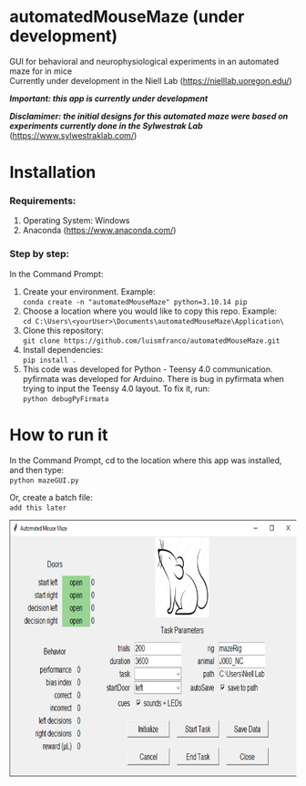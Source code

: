 # automatedMouseMaze (under development)

GUI for behavioral and neurophysiological experiments in an automated maze for in mice  
Currently under development in the Niell Lab (https://nielllab.uoregon.edu/)

***Important: this app is currently under development***

***Disclamimer: the initial designs for this automated maze were based on experiments currently done in the Sylwestrak Lab*** (https://www.sylwestraklab.com/)

# Installation

### Requirements:
1. Operating System: Windows
2. Anaconda (https://www.anaconda.com/)

### Step by step:
In the Command Prompt:
1. Create your environment. Example:  
``conda create -n "automatedMouseMaze" python=3.10.14 pip``
2. Choose a location where you would like to copy this repo. Example:  
``cd C:\Users\<yourUser>\Documents\automatedMouseMaze\Application\``
3. Clone this repository:  
``git clone https://github.com/luismfranco/automatedMouseMaze.git``
4. Install dependencies:  
``pip install .``
5. This code was developed for Python - Teensy 4.0 communication. pyfirmata was developed for Arduino. There is bug in pyfirmata when trying to input the Teensy 4.0 layout. To fix it, run:  
``python debugPyFirmata`` 

# How to run it
In the Command Prompt, cd to the location where this app was installed, and then type:  
``python mazeGUI.py``

Or, create a batch file:  
``add this later``


<p align="center">
<img width="800" height="450" src="assets/mazeGUI.png">
</p>


